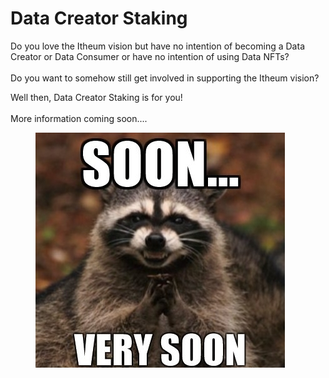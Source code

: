 # Data Creator Staking

Do you love the Itheum vision but have no intention of becoming a Data Creator or Data Consumer or have no intention of using Data NFTs? \
\
Do you want to somehow still get involved in supporting the Itheum vision?

Well then, Data Creator Staking is for you!\
\
More information coming soon....

<figure><img src="../../.gitbook/assets/image (145).png" alt=""><figcaption></figcaption></figure>
